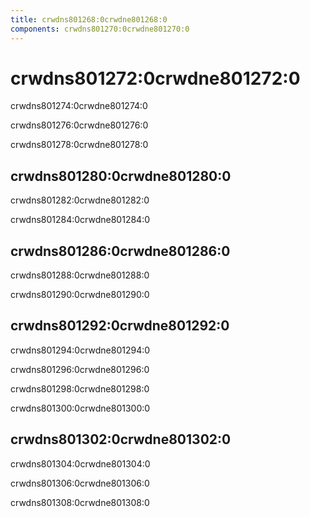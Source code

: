 ```yaml
---
title: crwdns801268:0crwdne801268:0
components: crwdns801270:0crwdne801270:0
---
```

# crwdns801272:0crwdne801272:0

<p class="description">crwdns801274:0crwdne801274:0</p>

crwdns801276:0crwdne801276:0

crwdns801278:0crwdne801278:0

## crwdns801280:0crwdne801280:0

crwdns801282:0crwdne801282:0

crwdns801284:0crwdne801284:0

## crwdns801286:0crwdne801286:0

crwdns801288:0crwdne801288:0

crwdns801290:0crwdne801290:0

## crwdns801292:0crwdne801292:0

crwdns801294:0crwdne801294:0

crwdns801296:0crwdne801296:0

crwdns801298:0crwdne801298:0

crwdns801300:0crwdne801300:0

## crwdns801302:0crwdne801302:0

crwdns801304:0crwdne801304:0

crwdns801306:0crwdne801306:0

crwdns801308:0crwdne801308:0
